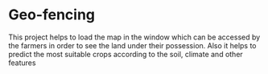 # Geo-fencing
This project helps to load the map in the window which can be accessed by the farmers in order to see the land under their possession. Also it helps to predict the most suitable crops according to the soil, climate and other features 
